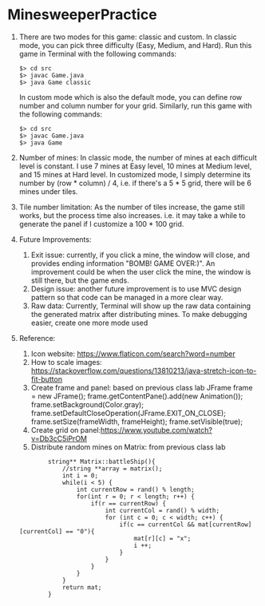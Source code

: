 # MinesweeperPractice
1. There are two modes for this game: classic and custom.
   In classic mode, you can pick three difficulty (Easy, Medium, and Hard). 
   Run this game in Terminal with the following commands:
   ```
   $> cd src
   $> javac Game.java
   $> java Game classic
   ```
   In custom mode which is also the default mode, you can define row number and column number for your grid. 
   Similarly, run this game with the following commands:
   ```
   $> cd src
   $> javac Game.java
   $> java Game
   ```

2. Number of mines:
   In classic mode, the number of mines at each difficult level is constant. I use 7 mines at Easy level,
   10 mines at Medium level, and 15 mines at Hard level.
   In customized mode, I simply determine its number by (row * column) / 4, i.e. if there's a 5 * 5 grid, 
   there will be 6 mines under tiles.

3. Tile number limitation:
   As the number of tiles increase, the game still works, but the process time also increases. 
   i.e. it may take a while to generate the panel if I customize a 100 * 100 grid.
   
4. Future Improvements: 
    1) Exit issue: currently, if you click a mine, the window will close, and provides ending information
               "BOMB! GAME OVER:)". An improvement could be when the user click the mine, the window is still there,
               but the game ends.
    2) Design issue: another future improvement is to use MVC design pattern so that code can be managed in a more clear way.
    3) Raw data: Currently, Terminal will show up the raw data containing the generated matrix after distributing mines. To make debugging easier,
		 create one more mode used 

5. Reference:
	1) Icon website: https://www.flaticon.com/search?word=number
	2) How to scale images: https://stackoverflow.com/questions/13810213/java-stretch-icon-to-fit-button
	3) Create frame and panel: based on previous class lab
			JFrame frame = new JFrame();
	    		frame.getContentPane().add(new Animation());
	    		frame.setBackground(Color.gray);
	    		frame.setDefaultCloseOperation(JFrame.EXIT_ON_CLOSE);
	    		frame.setSize(frameWidth, frameHeight);
	    		frame.setVisible(true);
	4) Create grid on panel:https://www.youtube.com/watch?v=Db3cC5iPrOM
	5) Distribute random mines on Matrix: from previous class lab
	```
			string** Matrix::battleShip(){
			    //string **array = matrix();
				int i = 0;
				while(i < 5) {
					int currentRow = rand() % length;
					for(int r = 0; r < length; r++) {
						if(r == currentRow) {
							int currentCol = rand() % width;
							for (int c = 0; c < width; c++) {
								if(c == currentCol && mat[currentRow][currentCol] == "0"){
									mat[r][c] = "x";
									i ++;
								}
							}
						}
					}
				}
				return mat;
			}
			
